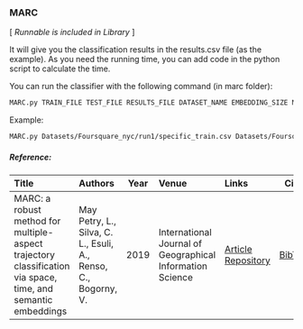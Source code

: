 ### MARC

\[ *Runnable is included in Library* \]

It will give you the classification results in the results.csv file (as the example). As you need the running time, you can add code in the python script to calculate the time.

You can run the classifier with the following command (in marc folder):
```Bash
MARC.py TRAIN_FILE TEST_FILE RESULTS_FILE DATASET_NAME EMBEDDING_SIZE MERGE_TYPE RNN_CELL
```

Example:
```Bash
MARC.py Datasets/Foursquare_nyc/run1/specific_train.csv Datasets/Foursquare_nyc/run1/specific_test.csv results.csv FoursquareNYC 100 concatenate lstm 
```

##### Reference:

| Title | Authors | Year | Venue | Links | Cite |
|:------|:--------|------|:------|:------|:----:|
| MARC: a robust method for multiple-aspect trajectory classification via space, time, and semantic embeddings | May Petry, L., Silva, C. L., Esuli, A., Renso, C., Bogorny, V. | 2019 | International Journal of Geographical Information Science |  [Article](https://doi.org/10.1080/13658816.2019.1707835) [Repository](https://github.com/bigdata-ufsc/petry-2020-marc) | [BibTex](https://github.com/bigdata-ufsc/research-summary/blob/master/resources/bibtex/MayPetry2019marc.bib) |